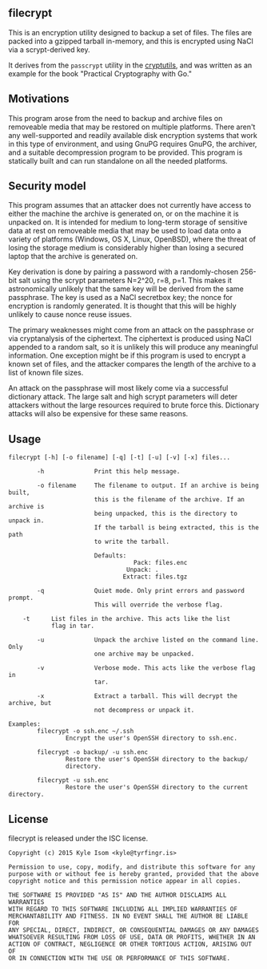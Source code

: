 ## filecrypt

This is an encryption utility designed to backup a set of files. The
files are packed into a gzipped tarball in-memory, and this is encrypted
using NaCl via a scrypt-derived key.

It derives from the `passcrypt` utility in the
[cryptutils](https://github.com/kisom/cryptutils/), and was written as
an example for the book "Practical Cryptography with Go."


## Motivations

This program arose from the need to backup and archive files on
removeable media that may be restored on multiple platforms. There
aren't any well-supported and readily available disk encryption systems
that work in this type of environment, and using GnuPG requires GnuPG,
the archiver, and a suitable decompression program to be provided. This
program is statically built and can run standalone on all the needed
platforms.


## Security model

This program assumes that an attacker does not currently have access
to either the machine the archive is generated on, or on the machine
it is unpacked on. It is intended for medium to long-term storage of
sensitive data at rest on removeable media that may be used to load data
onto a variety of platforms (Windows, OS X, Linux, OpenBSD), where the
threat of losing the storage medium is considerably higher than losing a
secured laptop that the archive is generated on.

Key derivation is done by pairing a password with a randomly-chosen
256-bit salt using the scrypt parameters N=2^20, r=8, p=1. This makes
it astronomically unlikely that the same key will be derived from the
same passphrase. The key is used as a NaCl secretbox key; the nonce for
encryption is randomly generated. It is thought that this will be highly
unlikely to cause nonce reuse issues.

The primary weaknesses might come from an attack on the passphrase or
via cryptanalysis of the ciphertext. The ciphertext is produced using
NaCl appended to a random salt, so it is unlikely this will produce any
meaningful information. One exception might be if this program is used
to encrypt a known set of files, and the attacker compares the length of
the archive to a list of known file sizes.

An attack on the passphrase will most likely come via a successful
dictionary attack. The large salt and high scrypt parameters will
deter attackers without the large resources required to brute force
this. Dictionary attacks will also be expensive for these same reasons.


## Usage

```
filecrypt [-h] [-o filename] [-q] [-t] [-u] [-v] [-x] files...

        -h              Print this help message.

        -o filename     The filename to output. If an archive is being built,
                        this is the filename of the archive. If an archive is
                        being unpacked, this is the directory to unpack in.
                        If the tarball is being extracted, this is the path
                        to write the tarball.

                        Defaults:
                                   Pack: files.enc
                                 Unpack: .
                                Extract: files.tgz

        -q              Quiet mode. Only print errors and password prompt.
                        This will override the verbose flag.

	-t		List files in the archive. This acts like the list
			flag in tar.

        -u              Unpack the archive listed on the command line. Only
                        one archive may be unpacked.

        -v              Verbose mode. This acts like the verbose flag in
                        tar.

        -x              Extract a tarball. This will decrypt the archive, but
                        not decompress or unpack it.

Examples:
        filecrypt -o ssh.enc ~/.ssh
                Encrypt the user's OpenSSH directory to ssh.enc.

        filecrypt -o backup/ -u ssh.enc
                Restore the user's OpenSSH directory to the backup/
                directory.

        filecrypt -u ssh.enc
                Restore the user's OpenSSH directory to the current directory.

```


## License

filecrypt is released under the ISC license.

```
Copyright (c) 2015 Kyle Isom <kyle@tyrfingr.is>

Permission to use, copy, modify, and distribute this software for any
purpose with or without fee is hereby granted, provided that the above 
copyright notice and this permission notice appear in all copies.

THE SOFTWARE IS PROVIDED "AS IS" AND THE AUTHOR DISCLAIMS ALL WARRANTIES
WITH REGARD TO THIS SOFTWARE INCLUDING ALL IMPLIED WARRANTIES OF
MERCHANTABILITY AND FITNESS. IN NO EVENT SHALL THE AUTHOR BE LIABLE FOR
ANY SPECIAL, DIRECT, INDIRECT, OR CONSEQUENTIAL DAMAGES OR ANY DAMAGES
WHATSOEVER RESULTING FROM LOSS OF USE, DATA OR PROFITS, WHETHER IN AN
ACTION OF CONTRACT, NEGLIGENCE OR OTHER TORTIOUS ACTION, ARISING OUT OF
OR IN CONNECTION WITH THE USE OR PERFORMANCE OF THIS SOFTWARE. 
```

